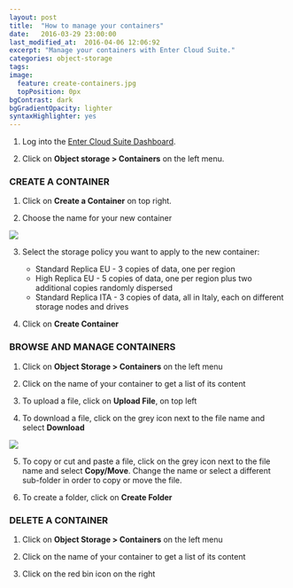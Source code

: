```yaml
---
layout: post
title:  "How to manage your containers"
date:   2016-03-29 23:00:00
last_modified_at:  2016-04-06 12:06:92
excerpt: "Manage your containers with Enter Cloud Suite."
categories: object-storage
tags:
image:
  feature: create-containers.jpg
  topPosition: 0px
bgContrast: dark
bgGradientOpacity: lighter
syntaxHighlighter: yes
---
```

1. Log into the <a href="https://dashboard.entercloudsuite.com" target="_blank">Enter Cloud Suite Dashboard</a>.

2. Click on **Object storage > Containers** on the left menu.

### CREATE A CONTAINER

1. Click on **Create a Container** on top right.

2. Choose the name for your new container
<img class="responsive-guide-img" src="{{ site.baseurl_posts_img }}ecs-object-storage-create-containers-01.png">

3. Select the storage policy you want to apply to the new container:
    * Standard Replica EU - 3 copies of data, one per region
    * High Replica EU - 5 copies of data, one per region plus two additional copies randomly dispersed
    * Standard Replica ITA - 3 copies of data, all in Italy, each on different storage nodes and drives

4. Click on **Create Container**

### BROWSE AND MANAGE CONTAINERS

1. Click on **Object Storage > Containers** on the left menu

2. Click on the name of your container to get a list of its content

3. To upload a file, click on **Upload File**, on top left

4. To download a file, click on the grey icon next to the file name and select **Download**
<img class="responsive-guide-img" src="{{ site.baseurl_posts_img }}ecs-object-storage-create-containers-02.png">

5. To copy or cut and paste a file, click on the grey icon next to the file name and select **Copy/Move**. Change the name or select a different sub-folder in order to copy or move the file.

6. To create a folder, click on **Create Folder**

### DELETE A CONTAINER

1. Click on **Object Storage > Containers** on the left menu

2. Click on the name of your container to get a list of its content

3. Click on the red bin icon on the right

